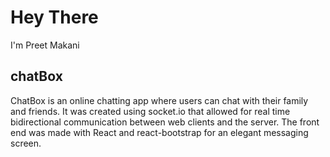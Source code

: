 # Hey There

I'm Preet Makani

## chatBox

ChatBox is an online chatting app where users can chat with their family and friends. It was created using socket.io that allowed for real time bidirectional communication between web clients and the server. The front end was made with React and react-bootstrap for an elegant messaging screen. 




